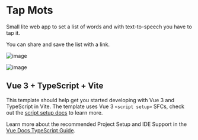 # Tap Mots

Small lite web app to set a list of words and with text-to-speech you have to tap it.

You can share and save the list with a link.

![image](https://github.com/user-attachments/assets/3b1fb4ce-5de0-4604-8628-e037068dc2fe)


![image](https://github.com/user-attachments/assets/a528cc81-680b-4ae0-875a-8edfdf29e79e)




## Vue 3 + TypeScript + Vite

This template should help get you started developing with Vue 3 and TypeScript in Vite. The template uses Vue 3 `<script setup>` SFCs, check out the [script setup docs](https://v3.vuejs.org/api/sfc-script-setup.html#sfc-script-setup) to learn more.

Learn more about the recommended Project Setup and IDE Support in the [Vue Docs TypeScript Guide](https://vuejs.org/guide/typescript/overview.html#project-setup).
